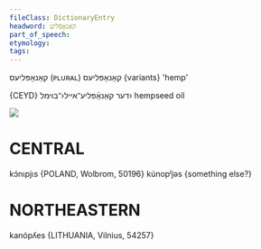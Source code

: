 ```yaml
---
fileClass: DictionaryEntry
headword: קאַנאָפּליע
part_of_speech: 
etymology: 
tags: 
---
```

קאַנאָפּליעס
(ᴘʟᴜʀᴀʟ)
קאָנאָפּליעס {variants}
'hemp'

{CEYD}
דער קאַנאָ֜פּליע־אײל‹־בױמל›
hempseed oil

![](https://ia802902.us.archive.org/9/items/Yiddish-Dialect-Maps/map%20-%20FoY3-235%20-%20podkeve.jpg)

CENTRAL
========

kɔ́nɩpjɩs {POLAND, Wolbrom, 50196}
kúnopʲjəs {something else?}

NORTHEASTERN
==============

kanópʎes {LITHUANIA, Vilnius, 54257}